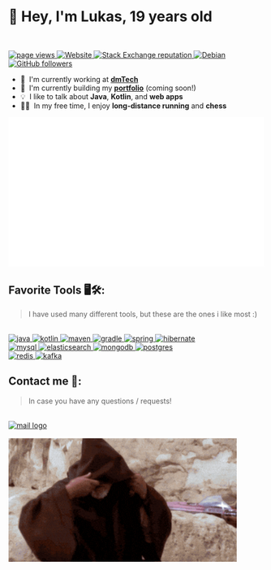 # 👋 Hey, I'm Lukas, **19** years old

</br>

<p align="left">
  <a href="https://github.com/Waischbrot/Waischbrot">
    <img src="https://komarev.com/ghpvc/?username=waischbrot" alt="page views" />
  </a>
  <a href="https://waischbrot.net">
    <img alt="Website" src="https://img.shields.io/badge/website-down-red">
  </a>
  <a href="https://stackoverflow.com/users/27356488">
    <img alt="Stack Exchange reputation" src="https://img.shields.io/stackexchange/stackoverflow/r/27356488?color=orange&label=reputation&logo=stackoverflow">
  </a>
  <a href="https://www.debian.org/">
    <img alt="Debian" src="https://img.shields.io/badge/System-Debian-informational?style=flat&logo=debian&color=FCC624">
  </a>
  <a href="https://github.com/Waischbrot">
    <img alt="GitHub followers" src="https://img.shields.io/github/followers/Waischbrot?style=flat&logo=github">
  </a>
</p>

- 💼 &nbsp;I'm currently working at **[dmTech]**
- 🌱 &nbsp;I'm currently building my **[portfolio]** (coming soon!)
- 💡 &nbsp;I like to talk about **Java**, **Kotlin**, and **web apps**
- 🏃‍♂️ &nbsp;In my free time, I enjoy **long-distance running** and **chess**

<a href="#waischbrot-title">
    <img src="https://raw.githubusercontent.com/Waischbrot/github-stats-transparent/output/generated/overview.svg" alt="waischbrot"/>
</a>

</br>

## Favorite Tools 🖥️🛠:
> I have used many different tools, but these are the ones i like most :)

</br>
<a href="https://www.java.com">
    <img src="https://skillicons.dev/icons?i=java" alt="java">
</a>
<a href="https://kotlinlang.org">
    <img src="https://skillicons.dev/icons?i=kotlin" alt="kotlin">
</a>
<a href="https://maven.apache.org">
    <img src="https://skillicons.dev/icons?i=maven" alt="maven">
</a>
<a href="https://gradle.org">
    <img src="https://skillicons.dev/icons?i=gradle" alt="gradle">
</a>
<a href="https://spring.io">
    <img src="https://skillicons.dev/icons?i=spring" alt="spring">
</a>
<a href="https://hibernate.org">
    <img src="https://skillicons.dev/icons?i=hibernate" alt="hibernate">
</a>
</br>
<a href="https://www.mysql.com">
    <img src="https://skillicons.dev/icons?i=mysql" alt="mysql">
</a>
<a href="https://www.elastic.co">
    <img src="https://skillicons.dev/icons?i=elasticsearch" alt="elasticsearch">
</a>
<a href="https://www.mongodb.com">
    <img src="https://skillicons.dev/icons?i=mongodb" alt="mongodb">
</a>
<a href="https://www.postgresql.org">
    <img src="https://skillicons.dev/icons?i=postgres" alt="postgres">
</a>
</br>
<a href="https://redis.io">
    <img src="https://skillicons.dev/icons?i=redis" alt="redis">
</a>
<a href="https://kafka.apache.org">
    <img src="https://skillicons.dev/icons?i=kafka" alt="kafka">
</a>

## Contact me 🍔:
> In case you have any questions / requests!

</br>
<a href="mailto:lukas.bollhoefer@gmx.de" target="_blank" rel="noopener noreferrer"> <img src="https://img.shields.io/static/v1?message=lukas.bollhoefer@gmx.de&logo=maildotru&label=&color=4CAF50&logoColor=white&labelColor=&style=for-the-badge" height="40" alt="mail logo"  /></a>
</br>
</br>
<img width="450" alt="GIF" src="https://github.com/Waischbrot/Waischbrot/blob/main/assets/contact_me.gif">

[dmTech]: https://www.dm-jobs.com/dmTECH/?locale=de_DE "dmTech"
[portfolio]: https://waischbrot.net "My Portfolio"
[issues page]: https://github.com/Waischbrot/Waischbrot/issues "Waischbrot/issues"
